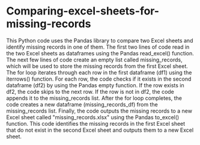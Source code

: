 # Comparing-excel-sheets-for-missing-records
This Python code uses the Pandas library to compare two Excel sheets and identify missing records in one of them.
The first two lines of code read in the two Excel sheets as dataframes using the Pandas read_excel() function.
The next few lines of code create an empty list called missing_records, which will be used to store the missing records from the first Excel sheet.
The for loop iterates through each row in the first dataframe (df1) using the iterrows() function. For each row, the code checks if it exists in the second dataframe (df2) by using the Pandas empty function. If the row exists in df2, the code skips to the next row. If the row is not in df2, the code appends it to the missing_records list.
After the for loop completes, the code creates a new dataframe (missing_records_df) from the missing_records list. Finally, the code outputs the missing records to a new Excel sheet called "missing_records.xlsx" using the Pandas to_excel() function.
This code identifies the missing records in the first Excel sheet that do not exist in the second Excel sheet and outputs them to a new Excel sheet.

